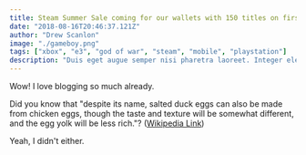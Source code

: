 ```yaml
---
title: Steam Summer Sale coming for our wallets with 150 titles on first day
date: "2018-08-16T20:46:37.121Z"
author: "Drew Scanlon"
image: "./gameboy.png"
tags: ["xbox", "e3", "god of war", "steam", "mobile", "playstation"]
description: "Duis eget augue semper nisi pharetra laoreet. Integer elementum suscipit nulla vitae eleifend. Duis a lectus et justo varius consectetur sed in lorem."
---
```


Wow! I love blogging so much already.

Did you know that "despite its name, salted duck eggs can also be made from
chicken eggs, though the taste and texture will be somewhat different, and the
egg yolk will be less rich."?
([Wikipedia Link](http://en.wikipedia.org/wiki/Salted_duck_egg))

Yeah, I didn't either.
